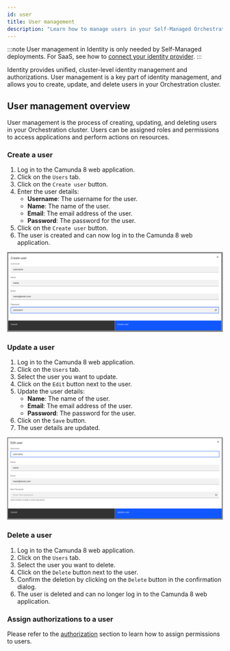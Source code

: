 ```yaml
---
id: user
title: User management
description: "Learn how to manage users in your Self-Managed Orchestration cluster."
---
```


:::note
User management in Identity is only needed by Self-Managed deployments. For SaaS, see how to [connect your identity provider](http://localhost:3000/docs/next/components/console/manage-organization/external-sso/).
:::

Identity provides unified, cluster-level identity management and authorizations. User management is a key part of identity management, and allows you to create, update, and delete users in your Orchestration cluster.

## User management overview

User management is the process of creating, updating, and deleting users in your Orchestration cluster. Users can be assigned roles and permissions to access applications and perform actions on resources.

### Create a user

1. Log in to the Camunda 8 web application.
2. Click on the `Users` tab.
3. Click on the `Create user` button.
4. Enter the user details:
   - **Username**: The username for the user.
   - **Name**: The name of the user.
   - **Email**: The email address of the user.
   - **Password**: The password for the user.
5. Click on the `Create user` button.
6. The user is created and can now log in to the Camunda 8 web application.

![identity-create-user-tab](./img/create-user-tab.png)

### Update a user

1. Log in to the Camunda 8 web application.
2. Click on the `Users` tab.
3. Select the user you want to update.
4. Click on the `Edit` button next to the user.
5. Update the user details:
   - **Name**: The name of the user.
   - **Email**: The email address of the user.
   - **Password**: The password for the user.
6. Click on the `Save` button.
7. The user details are updated.

![identity-update-user-tab](./img/update-user-tab.png)

### Delete a user

1. Log in to the Camunda 8 web application.
2. Click on the `Users` tab.
3. Select the user you want to delete.
4. Click on the `Delete` button next to the user.
5. Confirm the deletion by clicking on the `Delete` button in the confirmation dialog.
6. The user is deleted and can no longer log in to the Camunda 8 web application.

### Assign authorizations to a user

Please refer to the [authorization](./authorization.md) section to learn how to assign permissions to users.
